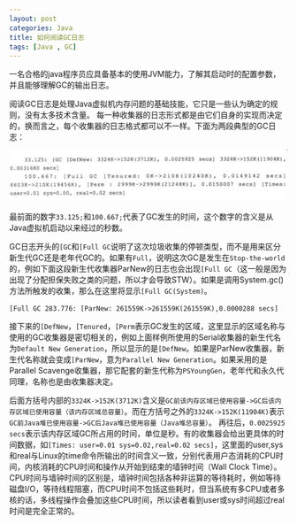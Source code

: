 ```yaml
---
layout: post
categories: Java
title: 如何阅读GC日志
tags: [Java , GC]
---
```


一名合格的java程序员应具备基本的使用JVM能力，了解其启动时的配置参数，并且能够理解GC的输出日志。

<!--more-->

阅读GC日志是处理Java虚拟机内存问题的基础技能，它只是一些认为确定的规则，没有太多技术含量。 
每一种收集器的日志形式都是由它们自身的实现而决定的，换而言之，每个收集器的日志格式都可以不一样。下面为两段典型的GC日志：

![GC典型日志](/images/java_gc/GC.jpg)

最前面的数字`33.125;`和`100.667;`代表了GC发生的时间，这个数字的含义是从Java虚拟机启动以来经过的秒数。

GC日志开头的`[GC`和`[Full GC`说明了这次垃圾收集的停顿类型，而不是用来区分新生代GC还是老年代GC的。如果有`Full`，说明这次GC是发生在`Stop-the-world`的，例如下面这段新生代收集器ParNew的日志也会出现`[Full GC`（这一般是因为出现了分配担保失败之类的问题，所以才会导致STW）。如果是调用System.gc()方法所触发的收集，那么在这里将显示`[Full GC(System)`。

    [Full GC 283.776: [ParNew: 261559K->261559K(261559K),0.0000288 secs]

接下来的`[DefNew`，`[Tenured`，`[Perm`表示GC发生的区域，这里显示的区域名称与使用的GC收集器是密切相关的，例如上面样例所使用的Serial收集器的新生代名为`Default New Generation`，所以显示的是`[DefNew`。如果是ParNew收集器，新生代名称就会变成`[ParNew`，意为`Parallel New Generation`。如果采用的是Parallel Scavenge收集器，那它配套的新生代称为`PSYoungGen`，老年代和永久代同理，名称也是由收集器决定。

后面方括号内部的`3324K->152K(3712K)`含义是`GC前该内存区域已使用容量->GC后该内存区域已使用容量（该内存区域总容量）`。而在方括号之外的`3324K->152K(11904K)`表示`GC前Java堆已使用容量->GC后Java堆已使用容量（Java堆总容量）`。 
再往后，`0.0025925 secs`表示该内存区域GC所占用的时间，单位是秒。有的收集器会给出更具体的时间数据，如`[Times: user=0.01 sys=0.02,real=0.02 secs]`，这里面的user,sys和real与Linux的time命令所输出的时间含义一致，分别代表用户态消耗的CPU时间，内核消耗的CPU时间和操作从开始到结束的墙钟时间（Wall Clock Time）。CPU时间与墙钟时间的区别是，墙钟时间包括各种非运算的等待耗时，例如等待磁盘I/O，等待线程阻塞，而CPU时间不包括这些耗时，但当系统有多CPU或者多核的话，多线程操作会叠加这些CPU时间，所以读者看到user或sys时间超过real时间是完全正常的。

